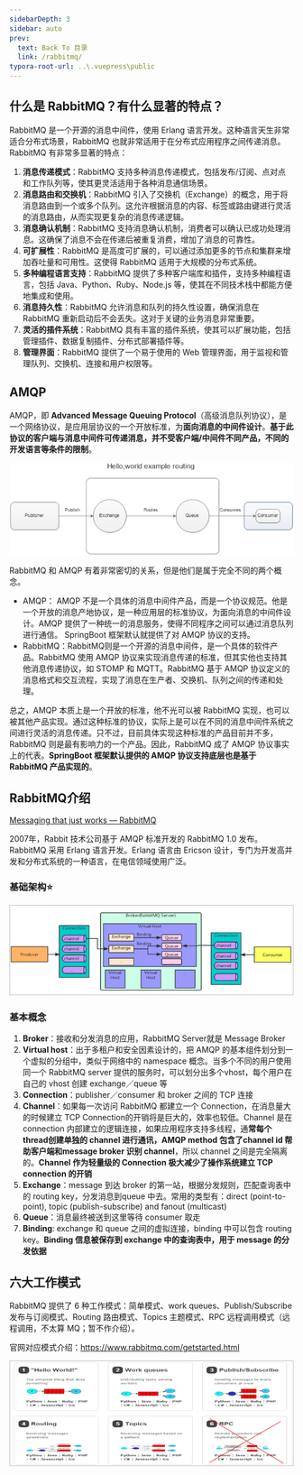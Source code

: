 ```yaml
---
sidebarDepth: 3
sidebar: auto
prev:
  text: Back To 目录
  link: /rabbitmq/
typora-root-url: ..\.vuepress\public
---
```


## 什么是 RabbitMQ？有什么显著的特点？

RabbitMQ 是一个开源的消息中间件，使用 Erlang 语言开发。这种语言天生非常适合分布式场景，RabbitMQ 也就非常适用于在分布式应用程序之间传递消息。RabbitMQ 有非常多显著的特点：

1. **消息传递模式**：RabbitMQ 支持多种消息传递模式，包括发布/订阅、点对点和工作队列等，使其更灵活适用于各种消息通信场景。
2. **消息路由和交换机**：RabbitMQ 引入了交换机（Exchange）的概念，用于将消息路由到一个或多个队列。这允许根据消息的内容、标签或路由键进行灵活的消息路由，从而实现更复杂的消息传递逻辑。
3. **消息确认机制**：RabbitMQ 支持消息确认机制，消费者可以确认已成功处理消息。这确保了消息不会在传递后被重复消费，增加了消息的可靠性。
4. **可扩展性**：RabbitMQ 是高度可扩展的，可以通过添加更多的节点和集群来增加吞吐量和可用性。这使得 RabbitMQ 适用于大规模的分布式系统。
5. **多种编程语言支持**：RabbitMQ 提供了多种客户端库和插件，支持多种编程语言，包括 Java、Python、Ruby、Node.js 等，使其在不同技术栈中都能方便地集成和使用。
6. **消息持久性**：RabbitMQ 允许消息和队列的持久性设置，确保消息在 RabbitMQ 重新启动后不会丢失。这对于关键的业务消息非常重要。
7. **灵活的插件系统**：RabbitMQ 具有丰富的插件系统，使其可以扩展功能，包括管理插件、数据复制插件、分布式部署插件等。
8. **管理界面**：RabbitMQ 提供了一个易于使用的 Web 管理界面，用于监视和管理队列、交换机、连接和用户权限等。

## AMQP

AMQP，即 **Advanced Message Queuing Protocol**（高级消息队列协议），是一个网络协议，是应用层协议的一个开放标准，为**面向消息的中间件设计**。**基于此协议的客户端与消息中间件可传递消息，并不受客户端/中间件不同产品，不同的开发语言等条件的限制**。

![image-20211030173159114](/images/RabbitMQ/image-20211030173159114.png)

RabbitMQ 和 AMQP 有着非常密切的关系，但是他们是属于完全不同的两个概念。

- AMQP： AMQP 不是一个具体的消息中间件产品，而是一个协议规范。他是一个开放的消息产地协议，是一种应用层的标准协议，为面向消息的中间件设计。AMQP 提供了一种统一的消息服务，使得不同程序之间可以通过消息队列进行通信。 SpringBoot 框架默认就提供了对 AMQP 协议的支持。
- RabbitMQ：RabbitMQ则是一个开源的消息中间件，是一个具体的软件产品。RabbitMQ 使用 AMQP 协议来实现消息传递的标准，但其实他也支持其他消息传递协议，如 STOMP 和 MQTT。RabbitMQ 基于 AMQP 协议定义的消息格式和交互流程，实现了消息在生产者、交换机、队列之间的传递和处理。

总之，AMQP 本质上是一个开放的标准，他不光可以被 RabbitMQ 实现，也可以被其他产品实现。通过这种标准的协议，实际上是可以在不同的消息中间件系统之间进行灵活的消息传递。只不过，目前具体实现这种标准的产品目前并不多，RabbitMQ 则是最有影响力的一个产品。因此，RabbitMQ 成了 AMQP 协议事实上的代表。**SpringBoot 框架默认提供的 AMQP 协议支持底层也是基于 RabbitMQ 产品实现的**。

## RabbitMQ介绍

[Messaging that just works — RabbitMQ](https://www.rabbitmq.com/)

2007年，Rabbit 技术公司基于 AMQP 标准开发的 RabbitMQ 1.0 发布。RabbitMQ 采用 Erlang 语言开发。Erlang 语言由 Ericson 设计，专门为开发高并发和分布式系统的一种语言，在电信领域使用广泛。

### 基础架构⭐

![image-20210422211414238](/images/RabbitMQ/image-20210422211414238.png)



### 基本概念

1. **Broker**：接收和分发消息的应用，RabbitMQ Server就是 Message Broker
2. **Virtual host**：出于多租户和安全因素设计的，把 AMQP 的基本组件划分到一个虚拟的分组中，类似于网络中的 namespace 概念。当多个不同的用户使用同一个 RabbitMQ server 提供的服务时，可以划分出多个vhost，每个用户在自己的 vhost 创建 exchange／queue 等
3. **Connection**：publisher／consumer 和 broker 之间的 TCP 连接
4. **Channel**：如果每一次访问 RabbitMQ 都建立一个 Connection，在消息量大的时候建立 TCP Connection的开销将是巨大的，效率也较低。Channel 是在 connection 内部建立的逻辑连接，如果应用程序支持多线程，通**常每个thread创建单独的 channel 进行通讯，AMQP method 包含了channel id 帮助客户端和message broker 识别 channel**，所以 channel 之间是完全隔离的。**Channel 作为轻量级的 Connection 极大减少了操作系统建立 TCP connection 的开销**
5. **Exchange**：message 到达 broker 的第一站，根据分发规则，匹配查询表中的 routing key，分发消息到queue 中去。常用的类型有：direct (point-to-point), topic (publish-subscribe) and fanout (multicast)
6. **Queue**：消息最终被送到这里等待 consumer 取走
7. **Binding**: exchange 和 queue 之间的虚拟连接，binding 中可以包含 routing key。**Binding 信息被保存到 exchange 中的查询表中，用于 message 的分发依据**

## 六大工作模式

RabbitMQ 提供了 6 种工作模式：简单模式、work queues、Publish/Subscribe 发布与订阅模式、Routing 路由模式、Topics 主题模式、RPC 远程调用模式（远程调用，不太算 MQ；暂不作介绍）。

官网对应模式介绍：https://www.rabbitmq.com/getstarted.html

![image-20210422225026111](/images/RabbitMQ/image-20210422225026111.png)



